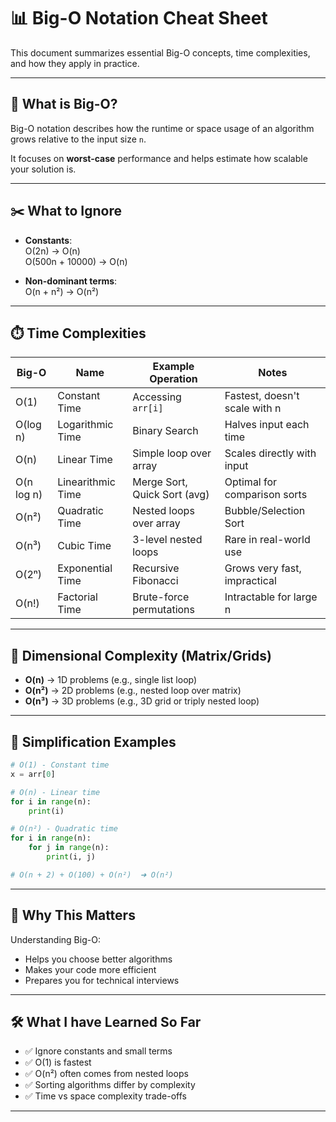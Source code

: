 
# 📊 Big-O Notation Cheat Sheet

This document summarizes essential Big-O concepts, time complexities, and how they apply in practice.

---

## 🧠 What is Big-O?

Big-O notation describes how the runtime or space usage of an algorithm grows relative to the input size `n`.

It focuses on **worst-case** performance and helps estimate how scalable your solution is.

---

## ✂️ What to Ignore

- **Constants**:  
  O(2n) → O(n)  
  O(500n + 10000) → O(n)

- **Non-dominant terms**:  
  O(n + n²) → O(n²)

---

## ⏱️ Time Complexities

| Big-O    | Name              | Example Operation              | Notes                          |
|----------|-------------------|--------------------------------|--------------------------------|
| O(1)     | Constant Time      | Accessing `arr[i]`             | Fastest, doesn't scale with n  |
| O(log n) | Logarithmic Time   | Binary Search                  | Halves input each time         |
| O(n)     | Linear Time        | Simple loop over array         | Scales directly with input     |
| O(n log n) | Linearithmic Time | Merge Sort, Quick Sort (avg)   | Optimal for comparison sorts   |
| O(n²)    | Quadratic Time     | Nested loops over array        | Bubble/Selection Sort          |
| O(n³)    | Cubic Time         | 3-level nested loops           | Rare in real-world use         |
| O(2ⁿ)    | Exponential Time   | Recursive Fibonacci            | Grows very fast, impractical   |
| O(n!)    | Factorial Time     | Brute-force permutations       | Intractable for large n        |

---

## 🧱 Dimensional Complexity (Matrix/Grids)

- **O(n)** → 1D problems (e.g., single list loop)
- **O(n²)** → 2D problems (e.g., nested loop over matrix)
- **O(n³)** → 3D problems (e.g., 3D grid or triply nested loop)

---

## 🔁 Simplification Examples

```python
# O(1) - Constant time
x = arr[0]

# O(n) - Linear time
for i in range(n):
    print(i)

# O(n²) - Quadratic time
for i in range(n):
    for j in range(n):
        print(i, j)

# O(n + 2) + O(100) + O(n²)  ➜ O(n²)
```

---

## 📌 Why This Matters

Understanding Big-O:
- Helps you choose better algorithms
- Makes your code more efficient
- Prepares you for technical interviews

---

## 🛠️ What I have Learned So Far

- ✅ Ignore constants and small terms
- ✅ O(1) is fastest
- ✅ O(n²) often comes from nested loops
- ✅ Sorting algorithms differ by complexity
- ✅ Time vs space complexity trade-offs

---


